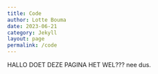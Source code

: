 ```yaml
---
title: Code 
author: Lotte Bouma
date: 2023-06-21
category: Jekyll
layout: page
permalink: /code
---
```


HALLO DOET DEZE PAGINA HET WEL??? nee dus.
